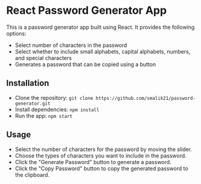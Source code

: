 # React Password Generator App
This is a password generator app built using React. It provides the following options:

- Select number of characters in the password
- Select whether to include small alphabets, capital alphabets, numbers, and special characters
- Generates a password that can be copied using a button
## Installation
- Clone the repository: `git clone https://github.com/smalik21/password-generator.git`
- Install dependencies: `npm install`
- Run the app: `npm start`
## Usage
- Select the number of characters for the password by moving the slider.
- Choose the types of characters you want to include in the password.
- Click the "Generate Password" button to generate a password.
- Click the "Copy Password" button to copy the generated password to the clipboard.
